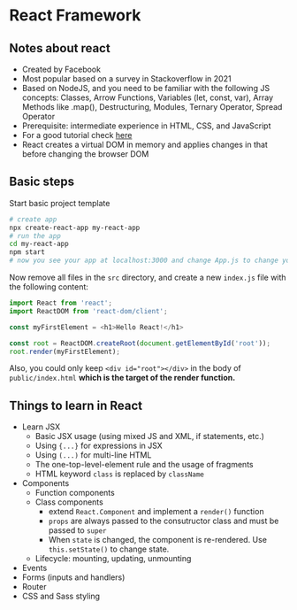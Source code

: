 # React Framework

## Notes about react
- Created by Facebook
- Most popular based on a survey in Stackoverflow in 2021
- Based on NodeJS, and you need to be familiar with the following JS concepts: Classes, Arrow Functions, Variables (let, const, var), Array Methods like .map(), Destructuring, Modules, Ternary Operator, Spread Operator
- Prerequisite: intermediate experience in HTML, CSS, and JavaScript
- For a good tutorial check [here](https://www.w3schools.com/REACT)
- React creates a virtual DOM in memory and applies changes in that before changing the browser DOM

## Basic steps
Start basic project template
```bash
# create app
npx create-react-app my-react-app
# run the app
cd my-react-app
npm start
# now you see your app at localhost:3000 and change App.js to change your app
```

Now remove all files in the `src` directory, and create a new `index.js` file with the following content:
```js
import React from 'react';
import ReactDOM from 'react-dom/client';

const myFirstElement = <h1>Hello React!</h1>

const root = ReactDOM.createRoot(document.getElementById('root'));
root.render(myFirstElement);
```

Also, you could only keep `<div id="root"></div>` in the body of `public/index.html` **which is the target of the render function.**

## Things to learn in React
- Learn JSX
	- Basic JSX usage (using mixed JS and XML, if statements, etc.)
	- Using `{...}` for expressions in JSX
	- Using `(...)` for multi-line HTML
	- The one-top-level-element rule and the usage of fragments
	- HTML keyword `class` is replaced by `className`
- Components
	- Function components
	- Class components
		- extend `React.Component` and implement a `render()` function
		- `props` are always passed to the consutructor class and must be passed to `super`
		- When `state` is changed, the component is re-rendered. Use `this.setState()` to change state.
	- Lifecycle: mounting, updating, unmounting
- Events
- Forms (inputs and handlers)
- Router
- CSS and Sass styling
